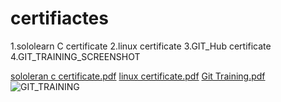 # certifiactes
1.sololearn C certificate
2.linux certificate
3.GIT_Hub certificate
4.GIT_TRAINING_SCREENSHOT



[sololeran c certificate.pdf](https://github.com/apakasha12/M1_contact-data/files/8402856/sololeran.c.certificate.pdf)
[linux certificate.pdf](https://github.com/apakasha12/M1_contact-data/files/8402857/linux.certificate.pdf)
[Git Training.pdf](https://github.com/apakasha12/M1_contact-data/files/8402858/Git.Training.pdf)
![GIT_TRAINING](https://user-images.githubusercontent.com/102661412/161435834-cd23dc01-f754-4a16-826d-7a47613f4a43.jpeg)
